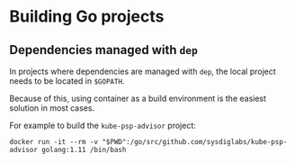 # Building Go projects

## Dependencies managed with `dep`

In projects where dependencies are managed with `dep`, the local project needs to be located in `$GOPATH`.

Because of this, using container as a build environment is the easiest solution in most cases.

For example to build the `kube-psp-advisor` project:

```
docker run -it --rm -v "$PWD":/go/src/github.com/sysdiglabs/kube-psp-advisor golang:1.11 /bin/bash
```